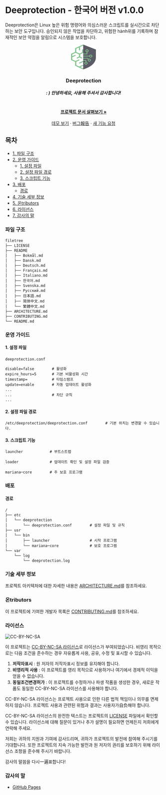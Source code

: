 # Deeprotection - 한국어 버전 v1.0.0

Deeprotection은 Linux 높은 위험 명령어와 의심스러운 스크립트를 실시간으로 차단하는 보안 도구입니다. 승인되지 않은 작업을 차단하고, 위험한 hành위를 기록하며 잠재적인 보안 약점을 알림으로 시스템을 보호합니다.

<p align="center">
  <a href="https://github.com/Geekstrange/Deeprotection">
    <img src="https://github.com/Geekstrange/Deeprotection/blob/main/images/logo.svg" alt="Logo" width="80" height="80">
  </a>
  <h3 align="center">Deeprotection</h3>
  <h5 align="center">: ) 안녕하세요, 사용해 주셔서 감사합니다!</h5>
  <p align="center">
    <br />
    <a href="https://github.com/Geekstrange/Deeprotection"><strong>프로젝트 문서 살펴보기 »</strong></a>
    <br />
    <br />
    <a href="https://github.com/Geekstrange/Deeprotection">데모 보기</a>
    ·
    <a href="https://github.com/Geekstrange/Deeprotection/issues">버그報告</a>
    ·
    <a href="https://github.com/Geekstrange/Deeprotection/issues">새 기능 요청</a>
  </p>

## 목차

- [1\. 파일 구조](#파일-구조)
- [2\. 운영 가이드](#운영-가이드)
  - [1\. 설정 파일](#1-설정-파일)
  - [2\. 설정 파일 경로](#2-설정-파일-경로)
  - [3\. 스크립트 기능](#3-스크립트-기능)
- [3\. 배포](#배포)
  - [경로](#경로)
- [4\. 기술 세부 정보](#기술-세부-정보)
- [5\. 온tributors](#온tributors)
- [6\. 라이선스](#라이선스)
- [7\. 감사의 말](#감사의-말)

### 파일 구조
```
filetree 
├── LICENSE
├── README
│   ├── Bokmål.md
│   ├── Dansk.md
│   ├── Deutsch.md
│   ├── Français.md
│   ├── Italiano.md
│   ├── 한국어.md
│   ├── Svenska.md
│   ├── Русский.md
│   ├── 日本語.md
│   ├── 简体中文.md
│   └── 繁體中文.md
├── ARCHITECTURE.md
├── CONTRIBUTING.md
└── README.md
```

### 운영 가이드

#### 1\. 설정 파일

`deeprotection.conf`

```
disable=false        # 활성화
expire_hours=5       # 기본 비활성화 시간
timestamp=           # 타임스탬프
update=enable        # 자동 업데이트 활성화
...
...                  # 차단 규칙
...
```

#### 2\. 설정 파일 경로

```
/etc/deeprotection/deeprotection.conf        # 기본 위치는 변경할 수 있습니다.
```

#### 3\. 스크립트 기능

```
launcher            # 부트스트랩

loader              # 업데이트 확인 및 설정 파일 검증

mariana─core        # 주 보호 프로그램
```

### 배포

#### 경로

```
/
├── etc
│   └── deeprotection
│       └── deeprotection.conf        # 설정 파일 및 규칙
├── usr
│   └── bin 
│       ├── launcher                  # 시작 프로그램
│       └── mariana─core              # 보호 프로그램
└── var
    └── log
        └── deeprotection.log
```

### 기술 세부 정보

프로젝트 아키텍처에 대한 자세한 내용은 [ARCHITECTURE.md](https://github.com/Geekstrange/Deeprotection/ARCHITECTURE.md)를 참조하세요.

### 온tributors

이 프로젝트에 기여한 개발자 목록은 [CONTRIBUTING.md](https://github.com/Geekstrange/Deeprotection/CONTRIBUTING.md)를 참조하세요.

### 라이선스

![CC-BY-NC-SA](https://mirrors.creativecommons.org/presskit/buttons/88x31/svg/by-nc-sa.svg)

이 프로젝트는 [CC-BY-NC-SA 라이선스](https://creativecommons.org/licenses/by-nc-sa/4.0/)로 라이선스가 부여되었습니다. 비영리 목적으로는 다음 조건을 준수하는 경우 자유롭게 사용, 공유, 수정 및 표시할 수 있습니다.

1. **저작자표시** : 원 저자의 저작자표시 정보를 유지해야 합니다.
2. **비영리적 사용** : 이 프로젝트를 영리 목적으로 사용하거나 여기에서 경제적 이익을 얻을 수 없습니다.
3. **동일조건변경허가** : 이 프로젝트를 수정하거나 파생 작품을 생성한 경우, 새로운 작품도 동일한 CC-BY-NC-SA 라이선스를 사용해야 합니다.

CC-BY-NC-SA 라이선스는 프로젝트 사용으로 인한 다른 법적 책임이나 의무를 면제하지 않습니다. 프로젝트 사용과 관련된 위험과 결과는 사용자가自负해야 합니다.

CC-BY-NC-SA 라이선스의 완전한 텍스트는 프로젝트의 [LICENSE](https://github.com/Geekstrange/Deeprotection/LICENSE) 파일에서 확인할 수 있습니다. 라이선스에 대해 질문이 있거나 추가 설명이 필요하면 언제든지 저희에게 연락해 주세요.

저희는 귀하의 지원과 기여에 감사드리며, 귀하가 프로젝트의 발전에 참여해 주시기를 기대합니다. 또한 프로젝트의 지속 가능한 발전과 원 저자의 권리를 보호하기 위해 라이선스 조항을 준수해 주시기 바랍니다.

감사의 말씀을 다시一遍표합니다!

### 감사의 말

- [GitHub Pages](https://pages.github.com)
